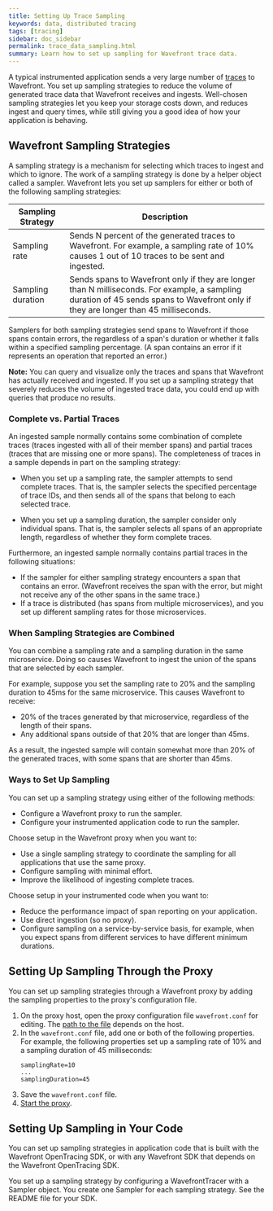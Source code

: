 ```yaml
---
title: Setting Up Trace Sampling
keywords: data, distributed tracing
tags: [tracing]
sidebar: doc_sidebar
permalink: trace_data_sampling.html
summary: Learn how to set up sampling for Wavefront trace data.
---
```


A typical instrumented application sends a very large number of [traces](tracing_basics.html#wavefront_trace_data) to Wavefront. You set up sampling strategies to reduce the volume of generated trace data that Wavefront receives and ingests. Well-chosen sampling strategies let you keep your storage costs down, and reduces ingest and query times, while still giving you a good idea of how your application is behaving.

<!--- need links from instrumentation page, and from proxy setup page --->

## Wavefront Sampling Strategies

A sampling strategy is a mechanism for selecting which traces to ingest and which to ignore. The work of a sampling strategy is done by a helper object called a sampler. Wavefront lets you set up samplers for either or both of the following sampling strategies: 

<table>
<colgroup>
<col width="20%"/>
<col width="70%"/>
</colgroup>
<thead>
<tr><th>Sampling Strategy</th><th>Description</th></tr>
</thead>
<tbody>
<tr>
<td markdown="span">Sampling rate</td>
<td markdown="span">Sends N percent of the generated traces to Wavefront. For example, a sampling rate of 10% causes 1 out of 10 traces to be sent and ingested.</td>
</tr>
<tr>
<td markdown="span">Sampling duration</td>
<td markdown="span"> Sends spans to Wavefront only if they are longer than N milliseconds. For example, a sampling duration of 45 sends spans to Wavefront only if they are longer than 45 milliseconds.</td>
</tr>
</tbody>
</table>

Samplers for both sampling strategies send spans to Wavefront if those spans contain errors, the regardless of a span's duration or whether it falls within a specified sampling percentage. (A span contains an error if it represents an operation that reported an error.)

**Note:** You can query and visualize only the traces and spans that Wavefront has actually received and ingested. If you set up a sampling strategy that severely reduces the volume of ingested trace data, you could end up with queries that produce no results.

### Complete vs. Partial Traces

An ingested sample normally contains some combination of complete traces (traces ingested with all of their member spans) and partial traces (traces that are missing one or more spans). The completeness of traces in a sample depends in part on the sampling strategy:

* When you set up a sampling rate, the sampler attempts to send complete traces. That is, the sampler selects the specified percentage of trace IDs, and then sends all of the spans that belong to each selected trace. 

* When you set up a sampling duration, the sampler consider only individual spans. That is, the sampler selects all spans of an appropriate length, regardless of whether they form complete traces.

Furthermore, an ingested sample normally contains partial traces in the following situations:
* If the sampler for either sampling strategy encounters a span that contains an error. (Wavefront receives the span with the error, but might not receive any of the other spans in the same trace.)
* If a trace is distributed (has spans from multiple microservices), and you set up different sampling rates for those microservices. 


### When Sampling Strategies are Combined

You can combine a sampling rate and a sampling duration in the same microservice. Doing so causes Wavefront to ingest the union of the spans that are selected by each sampler.

For example, suppose you set the sampling rate to 20% and the sampling duration to 45ms for the same microservice. This causes Wavefront to receive:
* 20% of the traces generated by that microservice, regardless of the length of their spans.
* Any additional spans outside of that 20% that are longer than 45ms. 

As a result, the ingested sample will contain somewhat more than 20% of the generated traces, with some spans that are shorter than 45ms.

### Ways to Set Up Sampling
You can set up a sampling strategy using either of the following methods:

* Configure a Wavefront proxy to run the sampler.  
* Configure your instrumented application code to run the sampler.  


Choose setup in the Wavefront proxy when you want to:
* Use a single sampling strategy to coordinate the sampling for all applications that use the same proxy. 
* Configure sampling with minimal effort.
* Improve the likelihood of ingesting complete traces. 

Choose setup in your instrumented code when you want to:
* Reduce the performance impact of span reporting on your application. 
* Use direct ingestion (so no proxy).
* Configure sampling on a service-by-service basis, for example, when you expect spans from different services to have different minimum durations.




## Setting Up Sampling Through the Proxy

You can set up sampling strategies through a Wavefront proxy by adding the sampling properties to the proxy's configuration file.

1. On the proxy host, open the proxy configuration file `wavefront.conf` for editing. The [path to the file](proxies_configuring.html#paths) depends on the host. 
2. In the `wavefront.conf` file, add one or both of the following properties. For example, the following properties set up a sampling rate of 10% and a sampling duration of 45 milliseconds:
    ```
    samplingRate=10
    ...
    samplingDuration=45
    ```
3. Save the `wavefront.conf` file. 
4. [Start the proxy](proxies_installing.html#starting-and-stopping-a-proxy).



## Setting Up Sampling in Your Code

You can set up sampling strategies in application code that is built with the Wavefront OpenTracing SDK, or with any Wavefront SDK that depends on the Wavefront OpenTracing SDK.

You set up a sampling strategy by configuring a WavefrontTracer with a Sampler object. You create one Sampler for each sampling strategy. See the README file for your SDK.  


<!---
<table>
<colgroup>
<col width="18%"/>
<col width="50%"/>
<col width="32%"/>
</colgroup>
<thead>
<tr><th>Menu</th><th>Description</th><th>Example</th></tr>
</thead>
<tbody>
<tr>
<td markdown="span"> </td>
<td markdown="span"> </td>
<td markdown="span"> </td>
</tr>
</tbody>
</table>

<table style="width: 100%">
<colgroup>
<col width="30%"/>
<col width="70%"/>
</colgroup>
<thead>
<tr><th>Menu</th><th>Start With the Traces That Have</th></tr>
</thead>
<tbody>
<tr>
<td markdown="span">**Most Recent**</td>
<td markdown="span">The most recent start times.</td>
</tr>
<tr>
<td markdown="span">**Longest First**</td>
<td markdown="span">The longest overall duration.</td>
</tr>
<tr>
<td markdown="span">**Shortest First**</td>
<td markdown="span">The shortest overall duration.</td>
</tr>
<tr>
<td markdown="span">**Most Spans**</td>
<td markdown="span">The largest number of spans.</td>
</tr>
<tr>
<td markdown="span">**Least Spans**</td>
<td markdown="span">The smallest number of spans.</td>
</tr>
</tbody>
</table>

--->
